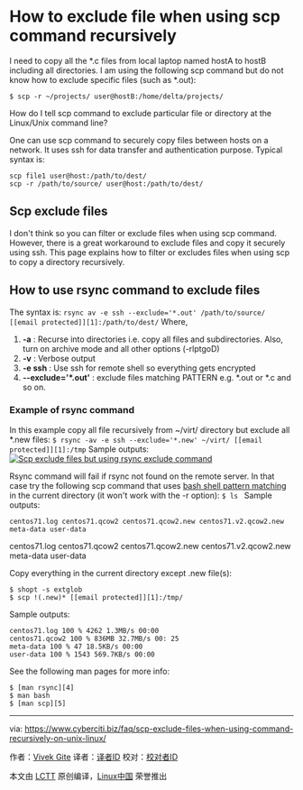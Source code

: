 How to exclude file when using scp command recursively
======

I need to copy all the *.c files from local laptop named hostA to hostB including all directories. I am using the following scp command but do not know how to exclude specific files (such as *.out):
```
$ scp -r ~/projects/ user@hostB:/home/delta/projects/
```

How do I tell scp command to exclude particular file or directory at the Linux/Unix command line?

One can use scp command to securely copy files between hosts on a network. It uses ssh for data transfer and authentication purpose. Typical syntax is:

```
scp file1 user@host:/path/to/dest/
scp -r /path/to/source/ user@host:/path/to/dest/ 
```

## Scp exclude files

I don't think so you can filter or exclude files when using scp command. However, there is a great workaround to exclude files and copy it securely using ssh. This page explains how to filter or excludes files when using scp to copy a directory recursively.

## How to use rsync command to exclude files

The syntax is:
`rsync av -e ssh --exclude='*.out' /path/to/source/ [[email protected]][1]:/path/to/dest/`
Where,

  1.  **-a** : Recurse into directories i.e. copy all files and subdirectories. Also, turn on archive mode and all other options (-rlptgoD)
  2.  **-v** : Verbose output
  3.  **-e ssh** : Use ssh for remote shell so everything gets encrypted
  4.  **\--exclude='*.out'** : exclude files matching PATTERN e.g. *.out or *.c and so on.


### Example of rsync command

In this example copy all file recursively from ~/virt/ directory but exclude all *.new files:
`$ rsync -av -e ssh --exclude='*.new' ~/virt/ [[email protected]][1]:/tmp`
Sample outputs:
[![Scp exclude files but using rsync exclude command][2]][2]

Rsync command will fail if rsync not found on the remote server. In that case try the following scp command that uses [bash shell pattern matching][3] in the current directory (it won't work with the -r option):
`$ ls `
Sample outputs:
```
centos71.log centos71.qcow2 centos71.qcow2.new centos71.v2.qcow2.new meta-data user-data
```

centos71.log centos71.qcow2 centos71.qcow2.new centos71.v2.qcow2.new meta-data user-data

Copy everything in the current directory except .new file(s):
```
$ shopt -s extglob
$ scp !(.new)* [[email protected]][1]:/tmp/
```
Sample outputs:
```
centos71.log 100 % 4262 1.3MB/s 00:00
centos71.qcow2 100 % 836MB 32.7MB/s 00: 25 
meta-data 100 % 47 18.5KB/s 00:00
user-data 100 % 1543 569.7KB/s 00:00
```


See the following man pages for more info:
```
$ [man rsync][4]
$ man bash
$ [man scp][5]
```


--------------------------------------------------------------------------------

via: https://www.cyberciti.biz/faq/scp-exclude-files-when-using-command-recursively-on-unix-linux/

作者：[Vivek Gite][a]
译者：[译者ID](https://github.com/译者ID)
校对：[校对者ID](https://github.com/校对者ID)

本文由 [LCTT](https://github.com/LCTT/TranslateProject) 原创编译，[Linux中国](https://linux.cn/) 荣誉推出

[a]:https://www.cyberciti.biz
[1]:https://www.cyberciti.biz/cdn-cgi/l/email-protection
[2]:https://www.cyberciti.biz/media/new/faq/2017/12/scp-exclude-files-on-linux-unix-macos-bash-shell-command-line.jpg
[3]:https://www.gnu.org/software/bash/manual/html_node/Pattern-Matching.html#Pattern-Matching
[4]:https://www.samba.org/ftp/rsync/rsync.html
[5]:https://man.openbsd.org/scp
